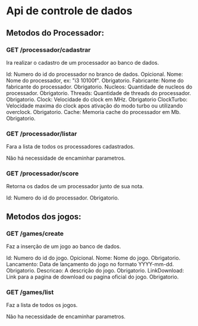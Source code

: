 # Api de controle de dados

## Metodos do Processador:

### GET /processador/cadastrar
Ira realizar o cadastro de um processador ao banco de dados.

Id: Numero do id do processador no branco de dados. Opicional.
Nome: Nome do processador, ex: "i3 10100f". Obrigatorio.
Fabricante: Nome do fabricante do processador. Obrigatorio.
Nucleos: Quantidade de nucleos do processador. Obrigatorio.
Threads: Quantidade de threads do processador. Obrigatorio.
Clock: Velocidade do clock em MHz. Obrigatorio
ClockTurbo: Velocidade maxima do clock apos ativação do modo turbo ou utilizando overclock. Obrigatorio.
Cache: Memoria cache do processador em Mb. Obrigatorio.

### GET /processador/listar
Fara a lista de todos os processadores cadastrados.

Não há necessidade de encaminhar parametros.


### GET /processador/score
Retorna os dados de um processador junto de sua nota.

Id: Numero do id do processador. Obrigatorio.

## Metodos dos jogos:

### GET /games/create
Faz a inserção de um jogo ao banco de dados.

Id: Numero do id do jogo. Opicional.
Nome: Nome do jogo. Obrigatorio.
Lancamento: Data de lançamento do jogo no formato YYYY-mm-dd. Obrigatorio.
Descricao: A descrição do jogo. Obrigatorio.
LinkDownload: Link para a pagina de download ou pagina oficial do jogo. Obrigatorio.

### GET /games/list
Faz a lista de todos os jogos.

Não ha necessidade de encaminhar parametros.